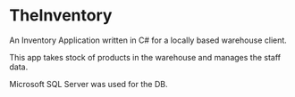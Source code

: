 # TheInventory
An Inventory Application written in C# for a locally based warehouse client.

This app takes stock of products in the warehouse and manages the staff data.

Microsoft SQL Server was used for the DB.
